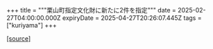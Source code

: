 +++
title = """栗山町指定文化財に新たに2件を指定"""
date = 2025-02-27T04:00:00.000Z
expiryDate = 2025-04-27T20:26:07.445Z
tags = ["kuriyama"]
+++


[[source]](https://www.town.kuriyama.hokkaido.jp/soshiki/55/30159.html)
